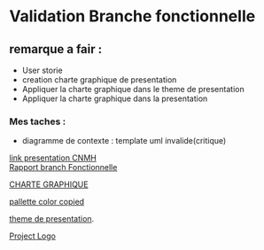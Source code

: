 # Validation Branche fonctionnelle
## remarque a fair :
- User storie 
- creation charte graphique de presentation  
-  Appliquer la charte graphique dans le theme de presentation 
- Appliquer  la charte graphique dans la presentation

### Mes taches :
-  diagramme de contexte : template uml invalide(critique)






















[link presentation CNMH](https://docs.google.com/presentation/d/1eqTbGiaLyyOMJetziejtZnW59hEXqczhZSS6x_CBnv4/edit?usp=sharing) </br>
[Rapport branch Fonctionnelle](https://docs.google.com/document/d/1aTriq5O_wpZeSp_PEKkggc-GdlbHk3guc3mVyme95N8/edit?usp=sharing)

[CHARTE GRAPHIQUE](https://docs.google.com/presentation/d/1qswfCQZnnRUBFtcWxA5fvZ9cGpBgOcwIEI1JMI_kRPw/edit?usp=sharing)

[pallette ](https://color.adobe.com/fr/create/color-accessibility)
[color copied](https://color.adobe.com/fr/mythemes?viewTheme)

[theme de presentation](https://docs.google.com/presentation/d/1rZ9eclarNK-WDrU-a_cRzyCJLACa8bbHmMil_qX5i7M/edit#slide=id.g299187f9b3a_0_0).

[Project Logo](https://docs.google.com/document/d/1L55gW9KgQSvhN3a3JAPhPWSqjb5KsWGDyWvwcXDMrhQ/edit)



